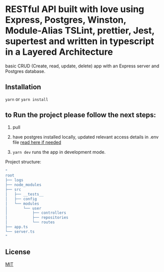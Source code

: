 # RESTful API built with love using Express, Postgres, Winston, Module-Alias TSLint, prettier, Jest, supertest and written in typescript in a Layered Architecture

basic CRUD (Create, read, update, delete) app with an Express server and Postgres database.

## Installation

```yarn``` or ```yarn install```


## to Run the project please follow the next steps:

1. pull

2. have postgres installed locally, updated relevant access details in .env file [read here if needed](https://blog.logrocket.com/setting-up-a-restful-api-with-node-js-and-postgresql-d96d6fc892d8/)
   
3. ```yarn dev``` runs the app in development mode.




Project structure:


```bash
"
root
├── logs
├── node_modules
├── src
│   ├── __tests__
│   ├── config
│   └── modules                              
│       └── user           
│           ├── controllers 
│           ├── repositories
│           └── routes
├── app.ts
└── server.ts
"
```


## License

[MIT](LICENSE)
